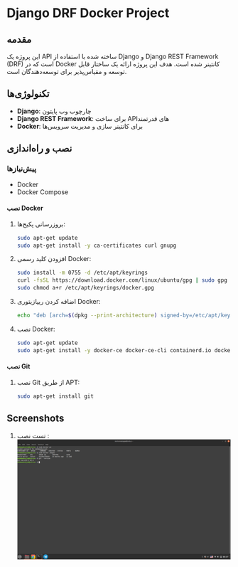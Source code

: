 # Django DRF Docker Project

## مقدمه
این پروژه یک API ساخته شده با استفاده از Django و Django REST Framework (DRF) است که در Docker کانتینر شده است. هدف این پروژه ارائه یک ساختار قابل توسعه و مقیاس‌پذیر برای توسعه‌دهندگان است.

## تکنولوژی‌ها
- **Django**: چارچوب وب پایتون
- **Django REST Framework**: برای ساخت APIهای قدرتمند
- **Docker**: برای کانتینر سازی و مدیریت سرویس‌ها

## نصب و راه‌اندازی

### پیش‌نیازها
- Docker
- Docker Compose

#### نصب Docker
1. بروزرسانی پکیج‌ها:
    ```bash
    sudo apt-get update
    sudo apt-get install -y ca-certificates curl gnupg
    ```
2. افزودن کلید رسمی Docker:
    ```bash
    sudo install -m 0755 -d /etc/apt/keyrings
    curl -fsSL https://download.docker.com/linux/ubuntu/gpg | sudo gpg --dearmor -o /etc/apt/keyrings/docker.gpg
    sudo chmod a+r /etc/apt/keyrings/docker.gpg
    ```
3. اضافه کردن ریپازیتوری Docker:
    ```bash
    echo "deb [arch=$(dpkg --print-architecture) signed-by=/etc/apt/keyrings/docker.gpg] https://download.docker.com/linux/ubuntu $(lsb_release -cs) stable" | sudo tee /etc/apt/sources.list.d/docker.list > /dev/null
    ```
4. نصب Docker:
    ```bash
    sudo apt-get update
    sudo apt-get install -y docker-ce docker-ce-cli containerd.io docker-buildx-plugin docker-compose-plugin
    ```

#### نصب Git
1. نصب Git از طریق APT:
    ```bash
    sudo apt-get install git
    ```
   
## Screenshots
1. تست نصب :
![Screenshot 1](/screenshots/1.png)

